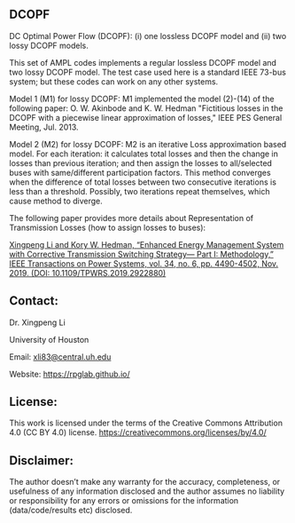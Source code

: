 ## DCOPF
DC Optimal Power Flow (DCOPF): (i) one lossless DCOPF model and (ii) two lossy DCOPF models.

This set of AMPL codes implements a regular lossless DCOPF model and two lossy DCOPF model. The test case used here is a standard IEEE 73-bus system; but these codes can work on any other systems.

Model 1 (M1) for lossy DCOPF:
M1 implemented the model (2)-(14) of the following paper: O. W. Akinbode and K. W. Hedman "Fictitious losses in the DCOPF with a piecewise linear approximation of losses," IEEE PES General Meeting, Jul. 2013.

Model 2 (M2) for lossy DCOPF:
M2 is an iterative Loss approximation based model. For each iteration: it calculates total losses and then the change in losses than previous iteration; and then assign the losses to all/selected buses with same/different participation factors. This method converges when the difference of total losses between two consecutive iterations is less than a threshold. Possibly, two iterations repeat themselves, which cause method to diverge.

The following paper provides more details about Representation of Transmission Losses (how to assign losses to buses): 

[Xingpeng Li and Kory W. Hedman, “Enhanced Energy Management System with Corrective Transmission Switching Strategy— Part I: Methodology,” IEEE Transactions on Power Systems, vol. 34, no. 6, pp. 4490-4502, Nov. 2019. (DOI: 10.1109/TPWRS.2019.2922880)](https://ieeexplore.ieee.org/document/8736407)

## Contact:
Dr. Xingpeng Li

University of Houston

Email: xli83@central.uh.edu

Website: https://rpglab.github.io/


## License:
This work is licensed under the terms of the Creative Commons Attribution 4.0 (CC BY 4.0) license. 
https://creativecommons.org/licenses/by/4.0/


## Disclaimer:
The author doesn’t make any warranty for the accuracy, completeness, or usefulness of any information disclosed and the author assumes no liability or responsibility for any errors or omissions for the information (data/code/results etc) disclosed.